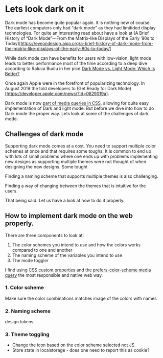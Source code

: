 # Lets look dark on it

Dark mode has become quite popular again. It is nothing new of course. The earliest computers only had "dark mode" as they had limitided display technologies. For quite an interesting read about have a look at (A Brief History of “Dark Mode”—From the Matrix-like Displays of the Early ’80s to Today)[https://eyeondesign.aiga.org/a-brief-history-of-dark-mode-from-the-matrix-like-displays-of-the-early-80s-to-today/]

While dark mode can have benefits for users with low-vision, light mode leads to better performance most of the time according to a deep dive according to Raluca Budiu in her pice [Dark Mode vs. Light Mode: Which Is Better?](https://www.nngroup.com/articles/dark-mode/) 

Once again Apple were in the forefront of popularizing technology. In August 2019 the told developers to (Get Ready for Dark Mode)[https://developer.apple.com/news/?id=0829019a].

Dark mode is now [part of media queries in CSS](https://developer.mozilla.org/en-US/docs/Web/CSS/@media/prefers-color-scheme), allowing for quite easy implementation of Dark and light mode. But before we dive into how to do Dark mode the proper way. Lets look at some of the challenges of dark mode.

## Challenges of dark mode
Supporting dark mode comes at a cost. You need to support multiple color schemes at once and that requires some toughs. It is common to end up with lots of small problems where one ends up with problems implementing new designs as supporting multiple themes were not thought of when designing the new designs. Some tought 


Finding a naming scheme that supports multiple themes is also challenging.


Finding a way of changing between the themes that is intuitive for the users.


That being said. Let us have a look at how to do it properly.

## How to implement dark mode on the web properly.

There are three components to look at:
1. The color schemes you intend to use and how the colors works compared to one and another
2. The naming scheme of the variables you intend to use
3. The mode toggler

I find using [CSS custom properties](https://developer.mozilla.org/en-US/docs/Web/CSS/Using_CSS_custom_properties) and the [prefers-color-scheme media query](https://developer.mozilla.org/en-US/docs/Web/CSS/@media/prefers-color-scheme) the most responsible and native web way.

### 1. Color scheme
Make sure the color combinations matches
image of the colors with names

### 2. Naming scheme
design tokens


### 3. Theme toggling

- Change the icon based on the color scheme selected not JS.
- Store state in localstorage - does one need to report this as cookie?



